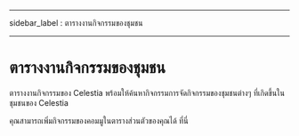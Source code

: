 - - -
sidebar_label : ตารางงานกิจกรรมของชุมชน
- - -

# ตารางงานกิจกรรมของชุมชน

ตารางงานกิจกรรมของ Celestia พร้อมให้ค้นหากิจกรรมการจัดกิจกรรมของชุมชนต่างๆ ที่เกิดขึ้นในชุมชนของ Celestia

คุณสามารถเพิ่มกิจกรรมของคอมมูในตารางส่วนตัวของคุณได้ ที่นี่
